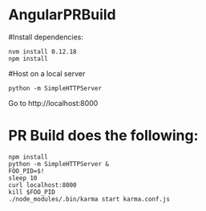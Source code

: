# AngularPRBuild 

#Install dependencies:
```
nvm install 0.12.18
npm install
```

#Host on a local server
```
python -m SimpleHTTPServer
```

Go to http://localhost:8000

# PR Build does the following:
```
npm install
python -m SimpleHTTPServer &
FOO_PID=$!
sleep 10
curl localhost:8000
kill $FOO_PID
./node_modules/.bin/karma start karma.conf.js
```
